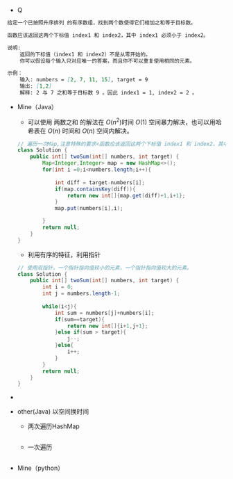 - Q

```markdown
给定一个已按照升序排列 的有序数组，找到两个数使得它们相加之和等于目标数。

函数应该返回这两个下标值 index1 和 index2，其中 index1 必须小于 index2。

说明:
	返回的下标值（index1 和 index2）不是从零开始的。
	你可以假设每个输入只对应唯一的答案，而且你不可以重复使用相同的元素。

示例：
    输入: numbers = [2, 7, 11, 15], target = 9
    输出: [1,2]
    解释: 2 与 7 之和等于目标数 9 。因此 index1 = 1, index2 = 2 。

```

- Mine（Java）

  - 可以使用 两数之和 的解法在 $O(n^2)$时间 $O(1)$ 空间暴力解决，也可以用哈希表在 $O(n)$ 时间和 $O(n)$ 空间内解决。

  ```java
  // 遍历一次Map,注意特殊的要求<函数应该返回这两个下标值 index1 和 index2，其中 index1 必须小于 index2。>
  class Solution {
      public int[] twoSum(int[] numbers, int target) {
          Map<Integer,Integer> map = new HashMap<>();
          for(int i =0;i<numbers.length;i++){
             
              int diff = target-numbers[i];
              if(map.containsKey(diff)){
                  return new int[]{map.get(diff)+1,i+1};
              }
              map.put(numbers[i],i);
  
          }
          return null;
      }
  }
  ```

  - 利用有序的特征，利用指针

  ```java
  // 使用双指针，一个指针指向值较小的元素，一个指针指向值较大的元素。
  class Solution {
      public int[] twoSum(int[] numbers, int target) {
          int i = 0;
          int j = numbers.length-1;
          
          while(i<j){
              int sum = numbers[j]+numbers[i];
              if(sum==target){
                  return new int[]{i+1,j+1};
              }else if(sum > target){
                  j--;
              }else{
                  i++;
              }  
          }
          return null;
      }
  }
  ```

  



- ​	





- other(Java)   以空间换时间

  - 两次遍历HashMap

  ```java
  
  ```
  
  - 一次遍历
  
  ```java
  
  ```
  
  
  
- Mine（python）

  ```python
  
  ```
  
  ```python
  
  ```
  